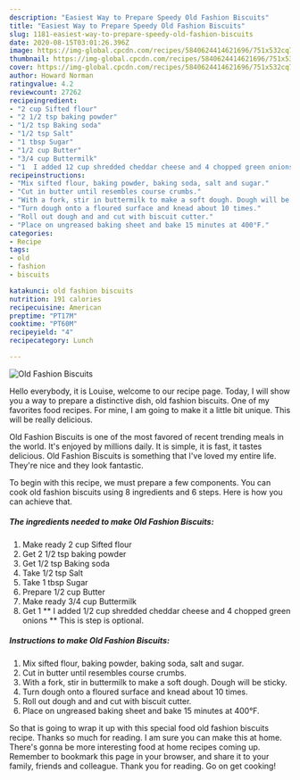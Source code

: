 ```yaml
---
description: "Easiest Way to Prepare Speedy Old Fashion Biscuits"
title: "Easiest Way to Prepare Speedy Old Fashion Biscuits"
slug: 1181-easiest-way-to-prepare-speedy-old-fashion-biscuits
date: 2020-08-15T03:01:26.396Z
image: https://img-global.cpcdn.com/recipes/5840624414621696/751x532cq70/old-fashion-biscuits-recipe-main-photo.jpg
thumbnail: https://img-global.cpcdn.com/recipes/5840624414621696/751x532cq70/old-fashion-biscuits-recipe-main-photo.jpg
cover: https://img-global.cpcdn.com/recipes/5840624414621696/751x532cq70/old-fashion-biscuits-recipe-main-photo.jpg
author: Howard Norman
ratingvalue: 4.2
reviewcount: 27262
recipeingredient:
- "2 cup Sifted flour"
- "2 1/2 tsp baking powder"
- "1/2 tsp Baking soda"
- "1/2 tsp Salt"
- "1 tbsp Sugar"
- "1/2 cup Butter"
- "3/4 cup Buttermilk"
- "1  I added 12 cup shredded cheddar cheese and 4 chopped green onions   This is step is optional"
recipeinstructions:
- "Mix sifted flour, baking powder, baking soda, salt and sugar."
- "Cut in butter until resembles course crumbs."
- "With a fork, stir in buttermilk to make a soft dough. Dough will be sticky."
- "Turn dough onto a floured surface and knead about 10 times."
- "Roll out dough and and cut with biscuit cutter."
- "Place on ungreased baking sheet and bake 15 minutes at 400°F."
categories:
- Recipe
tags:
- old
- fashion
- biscuits

katakunci: old fashion biscuits 
nutrition: 191 calories
recipecuisine: American
preptime: "PT17M"
cooktime: "PT60M"
recipeyield: "4"
recipecategory: Lunch

---
```



![Old Fashion Biscuits](https://img-global.cpcdn.com/recipes/5840624414621696/751x532cq70/old-fashion-biscuits-recipe-main-photo.jpg)

Hello everybody, it is Louise, welcome to our recipe page. Today, I will show you a way to prepare a distinctive dish, old fashion biscuits. One of my favorites food recipes. For mine, I am going to make it a little bit unique. This will be really delicious.



Old Fashion Biscuits is one of the most favored of recent trending meals in the world. It's enjoyed by millions daily. It is simple, it is fast, it tastes delicious. Old Fashion Biscuits is something that I've loved my entire life. They're nice and they look fantastic.


To begin with this recipe, we must prepare a few components. You can cook old fashion biscuits using 8 ingredients and 6 steps. Here is how you can achieve that.

<!--inarticleads1-->

##### The ingredients needed to make Old Fashion Biscuits:

1. Make ready 2 cup Sifted flour
1. Get 2 1/2 tsp baking powder
1. Get 1/2 tsp Baking soda
1. Take 1/2 tsp Salt
1. Take 1 tbsp Sugar
1. Prepare 1/2 cup Butter
1. Make ready 3/4 cup Buttermilk
1. Get 1 ** I added 1/2 cup shredded cheddar cheese and 4 chopped green onions **  This is step is optional.




<!--inarticleads2-->

##### Instructions to make Old Fashion Biscuits:

1. Mix sifted flour, baking powder, baking soda, salt and sugar.
1. Cut in butter until resembles course crumbs.
1. With a fork, stir in buttermilk to make a soft dough. Dough will be sticky.
1. Turn dough onto a floured surface and knead about 10 times.
1. Roll out dough and and cut with biscuit cutter.
1. Place on ungreased baking sheet and bake 15 minutes at 400°F.




So that is going to wrap it up with this special food old fashion biscuits recipe. Thanks so much for reading. I am sure you can make this at home. There's gonna be more interesting food at home recipes coming up. Remember to bookmark this page in your browser, and share it to your family, friends and colleague. Thank you for reading. Go on get cooking!
